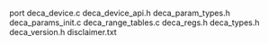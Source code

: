 port
deca_device.c
deca_device_api.h
deca_param_types.h
deca_params_init.c
deca_range_tables.c
deca_regs.h
deca_types.h
deca_version.h
disclaimer.txt
